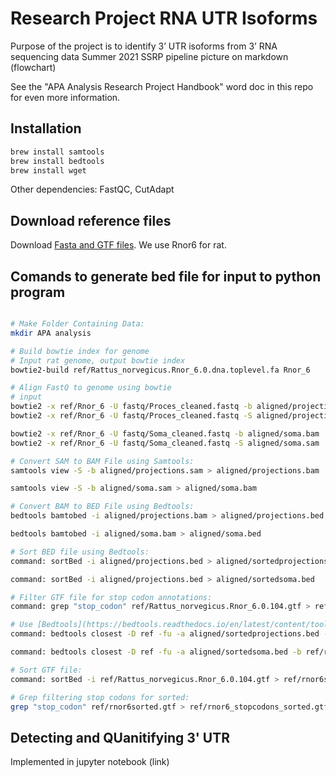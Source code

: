 # Research Project RNA UTR Isoforms
Purpose of the project is to identify 3’ UTR isoforms from 3’ RNA sequencing data
Summer 2021 SSRP pipeline 
picture on markdown (flowchart)

See the "APA Analysis Research Project Handbook" word doc in this repo for even more information.

## Installation

```bash
brew install samtools
brew install bedtools
brew install wget
```
Other dependencies: FastQC, CutAdapt

## Download reference files

Download [Fasta and GTF files](https://uswest.ensembl.org/Rattus_norvegicus/Info/Index). We use Rnor6 for rat.


## Comands to generate bed file for input to python program

```bash

# Make Folder Containing Data:
mkdir APA analysis

# Build bowtie index for genome
# Input rat genome, output bowtie index
bowtie2-build ref/Rattus_norvegicus.Rnor_6.0.dna.toplevel.fa Rnor_6

# Align FastQ to genome using bowtie
# input 
bowtie2 -x ref/Rnor_6 -U fastq/Proces_cleaned.fastq -b aligned/projections.bam
bowtie2 -x ref/Rnor_6 -U fastq/Proces_cleaned.fastq -S aligned/projections.sam

bowtie2 -x ref/Rnor_6 -U fastq/Soma_cleaned.fastq -b aligned/soma.bam
bowtie2 -x ref/Rnor_6 -U fastq/Soma_cleaned.fastq -S aligned/soma.sam

# Convert SAM to BAM File using Samtools:
samtools view -S -b aligned/projections.sam > aligned/projections.bam

samtools view -S -b aligned/soma.sam > aligned/soma.bam

# Convert BAM to BED File using Bedtools:
bedtools bamtobed -i aligned/projections.bam > aligned/projections.bed

bedtools bamtobed -i aligned/soma.bam > aligned/soma.bed

# Sort BED file using Bedtools:
command: sortBed -i aligned/projections.bed > aligned/sortedprojections.bed

command: sortBed -i aligned/projections.bed > aligned/sortedsoma.bed

# Filter GTF file for stop codon annotations:
command: grep "stop_codon" ref/Rattus_norvegicus.Rnor_6.0.104.gtf > ref/rnor6_stopcodons.gtf

# Use [Bedtools](https://bedtools.readthedocs.io/en/latest/content/tools/closest.html) closest command to find closest upstream stop codon:
command: bedtools closest -D ref -fu -a aligned/sortedprojections.bed -b ref/rnor6_stopcodons_sorted.gtf > closest/stopcodonsprojections.bed

command: bedtools closest -D ref -fu -a aligned/sortedsoma.bed -b ref/rnor6_stopcodons_sorted.gtf > closest/stopcodonssoma.bed

# Sort GTF file:
command: sortBed -i ref/Rattus_norvegicus.Rnor_6.0.104.gtf > ref/rnor6sorted.gtf (bedtools accept gtf)

# Grep filtering stop codons for sorted:
grep "stop_codon" ref/rnor6sorted.gtf > ref/rnor6_stopcodons_sorted.gtf


```

## Detecting and QUanitifying 3' UTR

Implemented in jupyter notebook (link)


